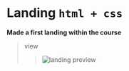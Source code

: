 # Landing `html + css`

__Made a first landing within the course__
>view
>
>>![landing preview](Done.gif)
>>
